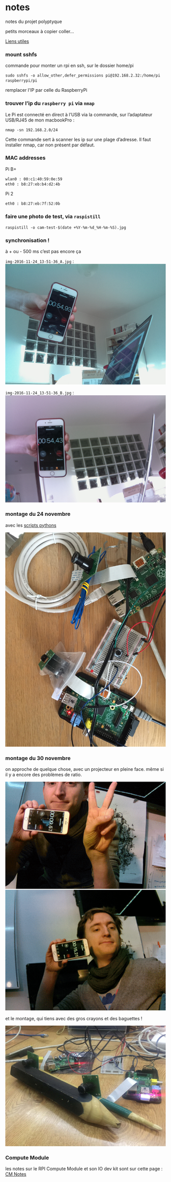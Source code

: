 # notes
notes du projet polyptyque

petits morceaux à copier coller…

[Liens utiles](links.md)

### mount sshfs

commande pour monter un rpi en ssh, sur le dossier home/pi

	sudo sshfs -o allow_other,defer_permissions pi@192.168.2.32:/home/pi raspberrypi/pi
	
remplacer l'IP par celle du RaspberryPi	

### trouver l’ip du `raspberry pi` via `nmap`

Le Pi est connecté en direct à l’USB via la commande, sur l’adaptateur USB/RJ45 de mon macbookPro :

	nmap -sn 192.168.2.0/24
	
Cette commande sert à scanner les ip sur une plage d’adresse. Il faut installer nmap, car non présent par défaut. 

### MAC addresses

Pi B+

	wlan0 : 00:c1:40:59:0e:59 
	eth0 : b8:27:eb:b4:d2:4b

Pi 2

	eth0 : b8:27:eb:7f:52:0b


### faire une photo de test, via `raspistill`

	raspistill -o cam-test-$(date +%Y-%m-%d_%H-%m-%S).jpg
	
### synchronisation !

à + ou - 500 ms c’est pas encore ça

`img-2016-11-24_13-51-36_A.jpg` :
![img-2016-11-24_13-51-36_A.jpg](img-2016-11-24_13-51-36_A.jpg)

`img-2016-11-24_13-51-36_B.jpg` :	
![img-2016-11-24_13-51-36_B.jpg](img-2016-11-24_13-51-36_B.jpg)

### montage du 24 novembre

avec les [scripts pythons](python) 

![montage-2016-11-24.jpg](montage-2016-11-24.jpg)

### montage du 30 novembre

on approche de quelque chose, avec un projecteur en pleine face.
même si il y a encore des problèmes de ratio. 

![00:09:51](img-2016-11-30_22-09-08-yeah.gif)
![00:15:21](img-2016-11-30_22-09-13-yeah.gif)

et le montage, qui tiens avec des gros crayons et des baguettes !

![montage au jack](montage-30-11-2016-jack.jpg)


### Compute Module

les notes sur le RPI Compute Module et son IO dev kit sont sur cette page : 
[CM Notes](CMnotes.md)
